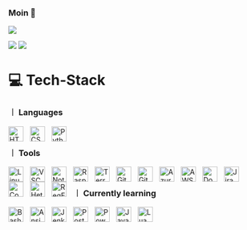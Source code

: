 ### Moin 👋
![](https://github-profile-summary-cards.vercel.app/api/cards/profile-details?username=zetrox17&theme=github_dark)

![](https://github-profile-summary-cards.vercel.app/api/cards/stats?username=zetrox17&theme=github_dark) 
![](https://github-profile-summary-cards.vercel.app/api/cards/productive-time?username=zetrox17&theme=github_dark) 

[comment]: <![ZeTroX's GitHub stats](https://github-readme-stats.vercel.app/api?username=zetrox17&show_icons=true&theme=radical)>
[comment]: <![](https://github-profile-summary-cards.vercel.app/api/cards/repos-per-language?username=zetrox17&theme=github_dark)>
[comment]: <![](https://github-profile-summary-cards.vercel.app/api/cards/most-commit-language?username=zetrox17&theme=github_dark)>

# 💻 Tech-Stack
### ︱ Languages

<img align="left" alt="HTML" width="30px" style="padding-right:10px;" src="https://cdn.jsdelivr.net/gh/devicons/devicon/icons/html5/html5-plain.svg" />
<img align="left" alt="CSS" width="30px" style="padding-right:10px;" src="https://cdn.jsdelivr.net/gh/devicons/devicon/icons/css3/css3-plain.svg" />
<img align="left" alt="Python" width="30px" style="padding-right:10px;" src="https://cdn.jsdelivr.net/gh/devicons/devicon@latest/icons/python/python-original.svg" />
<br />

### ︱ Tools
<img align="left" alt="Linux" width="30px" style="padding-right:10px;" src="https://cdn.jsdelivr.net/gh/devicons/devicon@latest/icons/linux/linux-original.svg" />
<img align="left" alt="VSC" width="30px" style="padding-right:10px;" src="https://cdn.jsdelivr.net/gh/devicons/devicon@latest/icons/vscode/vscode-original.svg" />
<img align="left" alt="Notion" width="30px" style="padding-right:10px;" src="https://cdn.jsdelivr.net/gh/devicons/devicon@latest/icons/notion/notion-original.svg" />
<img align="left" alt="RaspberryPi" width="30px" style="padding-right:10px;" src="https://cdn.jsdelivr.net/gh/devicons/devicon@latest/icons/raspberrypi/raspberrypi-original.svg" />
<img align="left" alt="Terraform" width="30px" style="padding-right:10px;" src="https://cdn.jsdelivr.net/gh/devicons/devicon@latest/icons/terraform/terraform-original.svg" />
<img align="left" alt="Git" width="30px" style="padding-right:10px;" src="https://cdn.jsdelivr.net/gh/devicons/devicon@latest/icons/git/git-original.svg" />
<img align="left" alt="GitHub" width="30px" style="padding-right:10px;" src="https://img.icons8.com/ios11/512/FFFFFF/github.png" />
<img align="left" alt="Azure" width="30px" style="padding-right:10px;" src="https://cdn.jsdelivr.net/gh/devicons/devicon@latest/icons/azure/azure-original.svg" />
<img align="left" alt="AWS" width="30px" style="padding-right:10px;" src="https://cdn.jsdelivr.net/gh/devicons/devicon@latest/icons/amazonwebservices/amazonwebservices-original-wordmark.svg" />
<img align="left" alt="Docker" width="30px" style="padding-right:10px;" src="https://cdn.jsdelivr.net/gh/devicons/devicon@latest/icons/docker/docker-original.svg" />
<img align="left" alt="Jira" width="30px" style="padding-right:10px;" src="https://cdn.jsdelivr.net/gh/devicons/devicon@latest/icons/jira/jira-original.svg" />
<img align="left" alt="Confluence" width="30px" style="padding-right:10px;" src="https://cdn.jsdelivr.net/gh/devicons/devicon@latest/icons/confluence/confluence-original.svg" />
<img align="left" alt="Hetzner" width="30px" style="padding-right:10px;" src="https://cdn.brandfetch.io/idkVHRqi9K/w/400/h/400/theme/dark/icon.jpeg?c=1bxid64Mup7aczewSAYMX&t=1752450689878" />
<img align="left" alt="RegEx" width="30px" style="padding-right:10px;" src="https://upload.wikimedia.org/wikipedia/commons/thumb/6/63/OOjs_UI_icon_regular-expression-progressive.svg/2048px-OOjs_UI_icon_regular-expression-progressive.svg.png" />
<br />

### ︱ Currently learning
<img align="left" alt="Bash" width="30px" style="padding-right:10px;" src="https://upload.wikimedia.org/wikipedia/commons/thumb/a/a3/Bash_Logo_White.svg/1024px-Bash_Logo_White.svg.png" />
<img align="left" alt="Ansible" width="30px" style="padding-right:10px;" src="https://cdn.jsdelivr.net/gh/devicons/devicon@latest/icons/ansible/ansible-original.svg" />
<img align="left" alt="Jenkins" width="30px" style="padding-right:10px;" src="https://cdn.jsdelivr.net/gh/devicons/devicon@latest/icons/jenkins/jenkins-original.svg" />
<img align="left" alt="PostgreSQL" width="30px" style="padding-right:10px;" src="https://cdn.jsdelivr.net/gh/devicons/devicon@latest/icons/postgresql/postgresql-original.svg" />
<img align="left" alt="PowerShell" width="30px" style="padding-right:10px;" src="https://cdn.jsdelivr.net/gh/devicons/devicon@latest/icons/powershell/powershell-original.svg" />
<img align="left" alt="JavaScript" width="30px" style="padding-right:10px;" src="https://cdn.jsdelivr.net/gh/devicons/devicon@latest/icons/javascript/javascript-plain.svg" />
<img align="left" alt="Lua" width="30px" style="padding-right:10px;" src="https://cdn.jsdelivr.net/gh/devicons/devicon@latest/icons/lua/lua-original.svg" />
